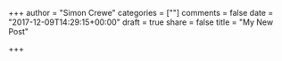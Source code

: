 +++
author = "Simon Crewe"
categories = [""]
comments = false
date = "2017-12-09T14:29:15+00:00"
draft = true
share = false
title = "My New Post"

+++

